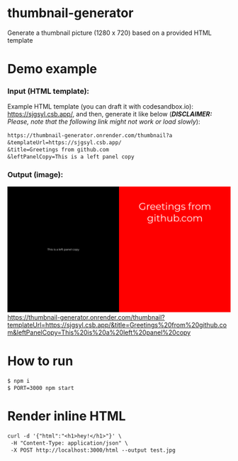# thumbnail-generator

Generate a thumbnail picture (1280 x 720) based on a provided HTML template


# Demo example


### Input (HTML template):

Example HTML template (you can draft it with codesandbox.io): https://sjgsyl.csb.app/, and then, generate it like below (_**DISCLAIMER:** Please, note that the following link might not work or load slowly_):


```shell
https://thumbnail-generator.onrender.com/thumbnail?a
&templateUrl=https://sjgsyl.csb.app/
&title=Greetings from github.com
&leftPanelCopy=This is a left panel copy
```

### Output (image):

![](docs/example.png)
https://thumbnail-generator.onrender.com/thumbnail?templateUrl=https://sjgsyl.csb.app/&title=Greetings%20from%20github.com&leftPanelCopy=This%20is%20a%20left%20panel%20copy

# How to run

```shell
$ npm i
$ PORT=3000 npm start
```

# Render inline HTML

```shell
curl -d '{"html":"<h1>hey!</h1>"}' \
 -H "Content-Type: application/json" \
 -X POST http://localhost:3000/html --output test.jpg
```
